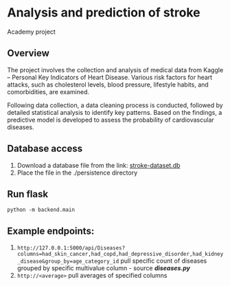 # Analysis and prediction of stroke
Academy project

## Overview
The project involves the collection and analysis of medical data from Kaggle – Personal Key Indicators of Heart Disease. Various risk factors for heart attacks, such as cholesterol levels, blood pressure, lifestyle habits, and comorbidities, are examined.

Following data collection, a data cleaning process is conducted, followed by detailed statistical analysis to identify key patterns. Based on the findings, a predictive model is developed to assess the probability of cardiovascular diseases.

## Database access
1. Download a database file from the link: [stroke-dataset.db](https://drive.google.com/drive/folders/1usHHC51Z2WUu4vuUFLm7Dwyt932iyqYv)
2. Place the file in the ./persistence directory

## Run flask
`python -m backend.main`

## Example endpoints:
1. `http://127.0.0.1:5000/api/Diseases?columns=had_skin_cancer,had_copd,had_depressive_disorder,had_kidney_disease&group_by=age_category_id` pull specific count of diseases grouped by specific multivalue column - source ***diseases.py***
2. `http://<average>` pull averages of specified columns